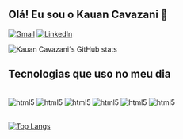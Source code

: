 ## Olá! Eu sou o Kauan Cavazani 👋


[![Gmail](https://img.shields.io/badge/Gmail-D14836?style=for-the-badge&logo=gmail&logoColor=white)](mailto:Kauan.cavazni@gmail.com?subject=[GitHub]%20Source%20Han%20Sans)
[![LinkedIn](https://img.shields.io/badge/LinkedIn-0077B5?style=for-the-badge&logo=linkedin&logoColor=white)](https://www.linkedin.com/in/kauan-cavazani-brianez/)

![Kauan Cavazani´s GitHub stats](https://github-readme-stats.vercel.app/api?username=KauanCavazani&show_icons=true&theme=midnight-purple)

## Tecnologias que uso no meu dia

<div style="display: inline_block"><br>
<img align="center" alt="html5" src="https://img.shields.io/badge/HTML5-E34F26?style=for-the-badge&logo=html5&logoColor=white">
<img align="center" alt="html5" src="https://img.shields.io/badge/CSS3-1572B6?style=for-the-badge&logo=css3&logoColor=white">
<img align="center" alt="html5" src="https://img.shields.io/badge/JavaScript-F7DF1E?style=for-the-badge&logo=javascript&logoColor=black">
<img align="center" alt="html5" src="https://img.shields.io/badge/MySQL-00000F?style=for-the-badge&logo=mysql&logoColor=white">
<img align="center" alt="html5" src="https://img.shields.io/badge/Java-ED8B00?style=for-the-badge&logo=java&logoColor=white">
<img align="center" alt="html5" src="https://img.shields.io/badge/Python-14354C?style=for-the-badge&logo=python&logoColor=white">
</div><br>

[![Top Langs](https://github-readme-stats.vercel.app/api/top-langs/?username=KauanCavazani&layout=demo)](https://github.com/KauanCavazani/KauanCavazani)


